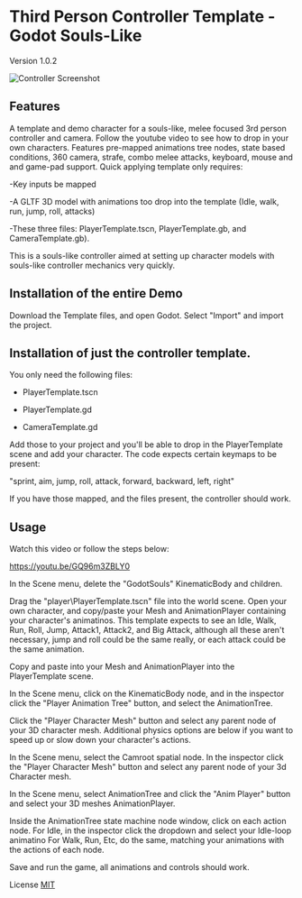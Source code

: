 # Third Person Controller Template - Godot Souls-Like
Version 1.0.2

![Controller Screenshot](https://github.com/pemguin005/Third-Person-Controller---Godot-Souls-like/blob/main/screenshots/HunterGodotDemo.GIF)

## Features

A template and demo character for a souls-like, melee focused 3rd person controller and camera. Follow the youtube video to see how to drop in your own characters. Features pre-mapped animations tree nodes, state based conditions, 360 camera, strafe, combo melee attacks, keyboard, mouse and and game-pad support. 
Quick applying template only requires: 

-Key inputs be mapped

-A GLTF 3D model with animations too drop into the template (Idle, walk, run, jump, roll, attacks) 

-These three files: PlayerTemplate.tscn, PlayerTemplate.gb, and CameraTemplate.gb).

This is a souls-like controller aimed at setting up character models with souls-like controller mechanics very quickly. 

## Installation of the entire Demo

Download the Template files, and open Godot.
Select "Import" and import the project. 

## Installation of just the controller template.

You only need the following files:

- PlayerTemplate.tscn

- PlayerTemplate.gd

- CameraTemplate.gd

Add those to your project and you'll be able to drop in the PlayerTemplate scene and add your character.
The code expects certain keymaps to be present:

"sprint, aim, jump, roll, attack, forward, backward, left, right"

If you have those mapped, and the files present, the controller should work.

## Usage
Watch this video or follow the steps below:

https://youtu.be/GQ96m3ZBLY0

In the Scene menu, delete the "GodotSouls" KinematicBody and children.

Drag the "player\PlayerTemplate.tscn" file into the world scene. 
Open your own character, and copy/paste your Mesh and AnimationPlayer containing your character's animatinos. This template expects to see an Idle, Walk, Run, Roll, Jump, Attack1, Attack2, and Big Attack, although all these aren't necessary, jump and roll could be the same really, or each attack could be the same animation. 

Copy and paste into your Mesh and AnimationPlayer into the PlayerTemplate scene.

In the Scene menu, click on the KinematicBody node, and in the inspector click the "Player Animation Tree" button, and select the AnimationTree. 

Click the "Player Character Mesh" button and select any parent node of your 3D character mesh. Additional physics options are below if you want to speed up or slow down your character's actions.

In the Scene menu, select the Camroot spatial node. In the inspector click the "Player Character Mesh" button and select any parent node of your 3d Character mesh. 

In the Scene menu, select AnimationTree and click the "Anim Player" button and select your 3D meshes AnimationPlayer.

Inside the AnimationTree state machine node window, click on each action node.
For Idle, in the inspector click the dropdown and select your Idle-loop animatino
For Walk, Run, Etc, do the same, matching your animations with the actions of each node.

Save and run the game, all animations and controls should work.

License
[MIT](https://choosealicense.com/licenses/mit/)
